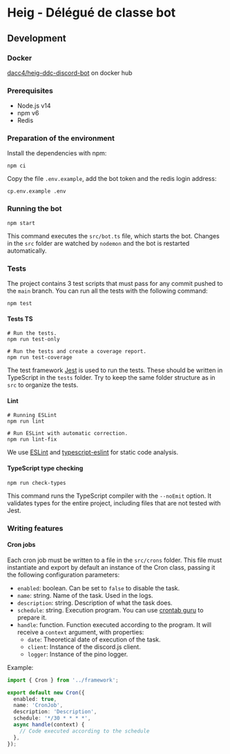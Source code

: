 # Heig - Délégué de classe bot

## Development

### Docker
[dacc4/heig-ddc-discord-bot](https://hub.docker.com/repository/docker/dacc4/heig-ddc-discord-bot) on docker hub

### Prerequisites

- Node.js v14
- npm v6
- Redis

### Preparation of the environment

Install the dependencies with npm:

```console
npm ci
```

Copy the file `.env.example`, add the bot token and the redis login address:

```console
cp.env.example .env
```

### Running the bot

```console
npm start
```

This command executes the `src/bot.ts` file, which starts the bot. Changes in the `src` folder are watched by `nodemon` and the bot is restarted automatically.

### Tests

The project contains 3 test scripts that must pass for any commit pushed to the `main` branch. You can run all the tests with the following command:

```console
npm test
```

#### Tests TS

```console
# Run the tests.
npm run test-only

# Run the tests and create a coverage report.
npm run test-coverage
```

The test framework [Jest](https://jestjs.io/) is used to run the tests. These should be written in TypeScript in the `tests` folder. Try to keep the same folder structure as in `src` to organize the tests.

#### Lint

```console
# Running ESLint
npm run lint

# Run ESLint with automatic correction.
npm run lint-fix
```

We use [ESLint](https://eslint.org/) and [typescript-eslint](https://github.com/typescript-eslint/typescript-eslint) for static code analysis.

#### TypeScript type checking

```console
npm run check-types
```

This command runs the TypeScript compiler with the `--noEmit` option. It validates types for the entire project, including files that are not tested with Jest.

### Writing features

#### Cron jobs

Each cron job must be written to a file in the `src/crons` folder. This
file must instantiate and export by default an instance of the Cron class,
passing it the following configuration parameters:

- `enabled`: boolean. Can be set to `false` to disable the task.
- `name`: string. Name of the task. Used in the logs.
- `description`: string. Description of what the task does.
- `schedule`: string. Execution program. You can use [crontab guru](https://crontab.guru/) to prepare it.
- `handle`: function. Function executed according to the program. It will receive a `context` argument, with properties:
  - `date`: Theoretical date of execution of the task.
  - `client`: Instance of the discord.js client.
  - `logger`: Instance of the pino logger.

Example:

```ts
import { Cron } from '../framework';

export default new Cron({
  enabled: true,
  name: 'CronJob',
  description: 'Description',
  schedule: '*/30 * * * *',
  async handle(context) {
    // Code executed according to the schedule
  },
});
```

